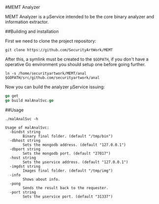 #MEMT Analyzer

MEMT Analyzer is a μService intended to be the core binary analyzer and information extractor.

##Building and installation

First we need to clone the project repository:

`git clone https://github.com/SecurityArtWork/MEMT`

After this, a symlink must be created to the `$GOPATH`, if you don't have a operative Go environment you should setup one before going further.

`ln -s /home/securityartwork/MEMT/anal $GOPATH/src/github.com/securityartwork/anal`

Now you can build the analyzer μService issuing:


```go
go get
go build malAnalSvc.go
```


##Usage

```
./malAnalSvc -h

Usage of malAnalSvc:
  -bindst string
        Binary final folder. (default "/tmp/bin")
  -dbhost string
        Sets the mongodb address. (default "127.0.0.1")
  -dbport string
        Sets the mongodb port. (default "27017")
  -host string
        Sets the μservice address. (default "127.0.0.1")
  -imgdst string
        Images final folder. (default "/tmp/img")
  -info
        Shows about info.
  -pong
        Sends the result back to the requester.
  -port string
        Sets the μservice port. (default "31337")
```

